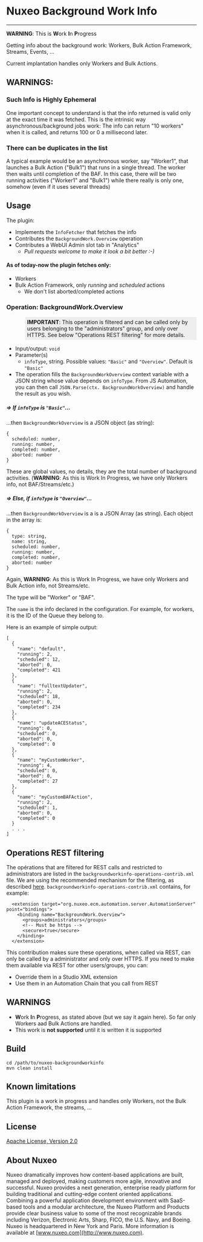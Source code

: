 # Nuxeo Background Work Info
<hr>

**WARNING**: This is **W**ork **I**n **P**rogress

Getting info about the background work: Workers, Bulk Action Framework, Streams, Events, ... 

Current implantation handles only Workers and Bulk Actions.

## WARNINGS:
### Such Info is Highly Ephemeral
One important concept to understand is that the info returned is valid only at the exact time it was fetched. This is the intrinsic way asynchronous/background jobs work: The info can return "10 workers" when it is called, and returns 100 or 0 a millisecond later.

### There can be duplicates in the list
A typical example would be an asynchronous worker, say "Worker1", that launches a Bulk Action ("Bulk1") that runs in a single thread. The worker then waits until completion of the BAF. In this case, there will be two running activities ("Worker1" and "Bulk1") while there really is only one, somehow (even if it uses several threads)

## Usage
The plugin:

* Implements the `InfoFetcher` that fetches the info
* Contributes the `BackgroundWork.Overview` operation
* Contributes a WebUI Admin slot tab in "Analytics"
  * *Pull requests welcome to make it look a bit better :-)*

#### As of today-now the plugin fetches only:
* Workers
* Bulk Action Framework, only *running* and *scheduled* actions
  * We don't list aborted/completed actions


### Operation: BackgroundWork.Overview

<div style="margin-left:50px; padding:5px; background-color:#eeeeee">
<span style="font-weight:bold">IMPORTANT</span>: This operation is filtered and can be called only by users belonging to the "administrators" group, and only over HTTPS. See below "Operations REST filtering" for more details.
</div>

* Input/output: `void`
* Parameter(s)
  * `infoType`, string. Possible values: `"Basic"` and `"Overview"`. Default is `"Basic"`
* The operation fills the `BackgroundWorkOverview` context variable with a JSON string whose value depends on `infoType`. From JS Automation, you can then call `JSON.Parse(ctx. BackgroundWorkOverview)` and handle the result as you wish.

##### => If `infoType` is `"Basic"`...
...then `BackgroundWorkOverview` is a JSON object (as string):

```
{
  scheduled: number,
  running: number,
  completed: number,
  aborted: number
}
```
These are global values, no details, they are the total number of background activities. (**WARNING**: As this is Work In Progress, we have only Workers info, not BAF/Streams/etc.)

##### => Else, if `infoType` is `"Overview"`...
...then `BackgroundWorkOverview` is a is a JSON Array (as string). Each object in the array is:

```
{
  type: string,
  name: string,
  scheduled: number,
  running: number,
  completed: number,
  aborted: number
}
```

Again, **WARNING**: As this is Work In Progress, we have only Workers and Bulk Action info, not Streams/etc.

The type will be "Worker" or "BAF".

The `name` is the info declared in the configuration. For example, for workers, it is the ID of the Queue they belong to.

Here is an example of simple output:

```
[
  {
    "name": "default",
    "running": 2,
    "scheduled": 12,
    "aborted": 0,
    "completed": 421
  },
  {
    "name": "fulltextUpdater",
    "running": 2,
    "scheduled": 18,
    "aborted": 0,
    "completed": 234
  },
  {
    "name": "updateACEStatus",
    "running": 0,
    "scheduled": 0,
    "aborted": 0,
    "completed": 0
  },
  {
    "name": "myCustomWorker",
    "running": 4,
    "scheduled": 0,
    "aborted": 0,
    "completed": 27
  },
  {
    "name": "myCustomBAFAction",
    "running": 2,
    "scheduled": 1,
    "aborted": 0,
    "completed": 0
  }
  . . .
]
```

## Operations REST filtering
The opérations that are filtered for REST calls and restricted to administrators are listed in the `backgroundworkinfo-operations-contrib.xml` file. We are using the recommended mechanism for the filtering, as described [here](https://doc.nuxeo.com/nxdoc/filtering-exposed-operations/). `backgroundworkinfo-operations-contrib.xml` contains, for example:

```
  <extension target="org.nuxeo.ecm.automation.server.AutomationServer" point="bindings">
    <binding name="BackgroundWork.Overview">
      <groups>administrators</groups>
      <!-- Must be https -->
      <secure>true</secure>
    </binding>
  </extension>
```

This contribution makes sure these operations, when called via REST, can only be called by a administrator and only over HTTPS. If you need to make them available via REST for other users/groups, you can:

* Override them in a Studio XML extension
* Use them in an Automation Chain that you call from REST


## WARNINGS
* **W**ork **I**n **P**rogress, as stated above (but we say it again here). So far only Workers aad Bulk Actions are handled.
* This work is **not supported** until it is written it is supported


## Build

    cd /path/to/nuxeo-backgroundworkinfo
    mvn clean install



## Known limitations
This plugin is a work in progress and handles only Workers, not the Bulk Action Framework, the streams, ...



## License

[Apache License, Version 2.0](http://www.apache.org/licenses/LICENSE-2.0)



## About Nuxeo
Nuxeo dramatically improves how content-based applications are built, managed and deployed, making customers more agile, innovative and successful. Nuxeo provides a next generation, enterprise ready platform for building traditional and cutting-edge content oriented applications. Combining a powerful application development environment with SaaS-based tools and a modular architecture, the Nuxeo Platform and Products provide clear business value to some of the most recognizable brands including Verizon, Electronic Arts, Sharp, FICO, the U.S. Navy, and Boeing. Nuxeo is headquartered in New York and Paris. More information is available at [www.nuxeo.com](http://www.nuxeo.com).
